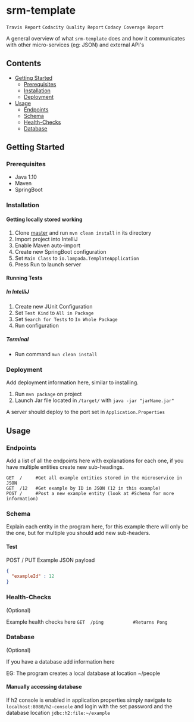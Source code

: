 # srm-template
`Travis Report` `Codacity Quality Report` `Codacy Coverage Report`

A general overview of what `srm-template` does and how it communicates with other micro-services (eg: JSON) and external API's 

## Contents
   - [Getting Started](#getting-started)
      - [Prerequisites](#prerequisites)
      - [Installation](#Installation)
      - [Deployment](#Deployment)
   - [Usage](#usage)
      - [Endpoints](#Endpoints)
      - [Schema](#Schema)
      - [Health-Checks](#Health-Checks)
      - [Database](#Database)

## Getting Started
### Prerequisites
   - Java 1.10
   - Maven
   - SpringBoot
  
### Installation
#### Getting locally stored working
   1. Clone [master](https://github.com/digital-delivery-academy/srm-srm-template) and 
  run `mvn clean install` in its directory
   2. Import project into IntelliJ
   3. Enable Maven auto-import
   4. Create new SpringBoot configuration
   5. Set `Main Class` to `io.lampada.TemplateApplication`
   6. Press Run to launch server

#### Running Tests   
##### In IntelliJ
  1. Create new JUnit Configuration 
  2. Set `Test Kind` to `All in Package`
  3. Set `Search for Tests` to `In Whole Package`
  4. Run configuration

##### Terminal
   - Run command `mvn clean install`

### Deployment
Add deployment information here, similar to installing.
  1. Run `mvn package` on project
  2. Launch Jar file located in `/target/` with `java -jar "jarName.jar"`
  
A server should deploy to the port set in `Application.Properties`

## Usage
### Endpoints
Add a list of all the endpoints here with explanations for each one, if you have multiple entities create new sub-headings.
```http request
GET  /     #Get all example entities stored in the microservice in JSON
GET  /12   #Get example by ID in JSON (12 in this example)
POST /     #Post a new example entity (look at #Schema for more information)
```

### Schema
Explain each entity in the program here, for this example there will only be the one, but for multiple you should add new sub-headers.
#### Test
POST / PUT Example JSON payload
```json
{
  "exampleId" : 12
}
```

### Health-Checks
(Optional)

Example health checks here
`GET  /ping           #Returns Pong`

### Database 
(Optional)

If you have a database add information here

EG:
The program creates a local database at location ~/people
#### Manually accessing database
If h2 console is enabled in application properties simply navigate to `localhost:8080/h2-console` and login with the set password and the database location `jdbc:h2:file:~/example`
